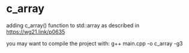 # c_array
adding c_array() function to std::array as described in https://wg21.link/p0635

you may want to compile the project with:
g++ main.cpp -o c_array -g3

